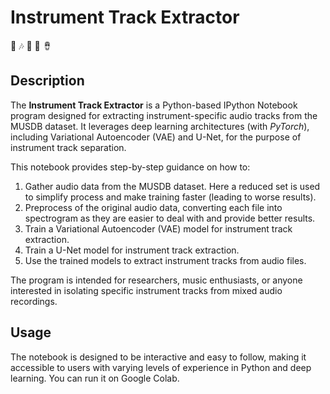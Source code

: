 # Instrument Track Extractor  
🎵 🎶 🎸 🎤 🪘

## Description
The **Instrument Track Extractor** is a Python-based IPython Notebook program designed for extracting instrument-specific audio tracks from the MUSDB dataset. It leverages deep learning architectures (with *PyTorch*), including Variational Autoencoder (VAE) and U-Net, for the purpose of instrument track separation.

This notebook provides step-by-step guidance on how to:

1. Gather audio data from the MUSDB dataset. Here a reduced set is used to simplify process and make training faster (leading to worse results).
2. Preprocess of the original audio data, converting each file into spectrogram as they are easier to deal with and provide better results.
3. Train a Variational Autoencoder (VAE) model for instrument track extraction.
4. Train a U-Net model for instrument track extraction.
5. Use the trained models to extract instrument tracks from audio files.

The program is intended for researchers, music enthusiasts, or anyone interested in isolating specific instrument tracks from mixed audio recordings.

## Usage

The notebook is designed to be interactive and easy to follow, making it accessible to users with varying levels of experience in Python and deep learning. You can run it on Google Colab.

